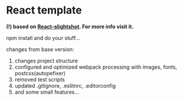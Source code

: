 # React template 
**(!) based on [React-slightshot](https://github.com/coryhouse/react-slingshot). For more info visit it.**

npm install and do your stuff...

changes from base version:
1. changes project structure
2. configured and optimized webpack processing with images, fonts, postcss(autopefixer)
3. removed test scripts
4. updated .gitignore, .eslitnrc, .editorconfig 
5. and some small features...
